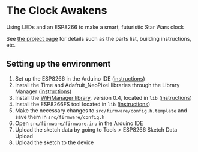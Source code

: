 The Clock Awakens
=================

Using LEDs and an ESP8266 to make a smart, futuristic Star Wars clock

See [the project page](https://hackaday.io/project/7681-the-clock-awakens)
for details such as the parts list, building instructions, etc.

Setting up the environment
--------------------------

1. Set up the ESP8266 in the Arduino IDE ([instructions](https://github.com/esp8266/Arduino))
2. Install the Time and Adafruit_NeoPixel libraries through the Library Manager ([instructions](https://www.arduino.cc/en/Guide/Libraries#toc3))
3. Install the [WiFiManager library](https://github.com/tzapu/WiFiManager), version 0.4, located in `lib` ([instructions](https://www.arduino.cc/en/Guide/Libraries#toc4))
4. Install the ESP8266FS tool located in `lib` ([instructions](http://arduino.esp8266.com/versions/1.6.5-1160-gef26c5f/doc/reference.html#uploading-files-to-file-system))
5. Make the necessary changes to `src/firmware/config.h.template`
    and save them in `src/firmware/config.h`
6. Open `src/firmware/firmware.ino` in the Arduino IDE
7. Upload the sketch data by going to Tools > ESP8266 Sketch Data Upload
8. Upload the sketch to the device
